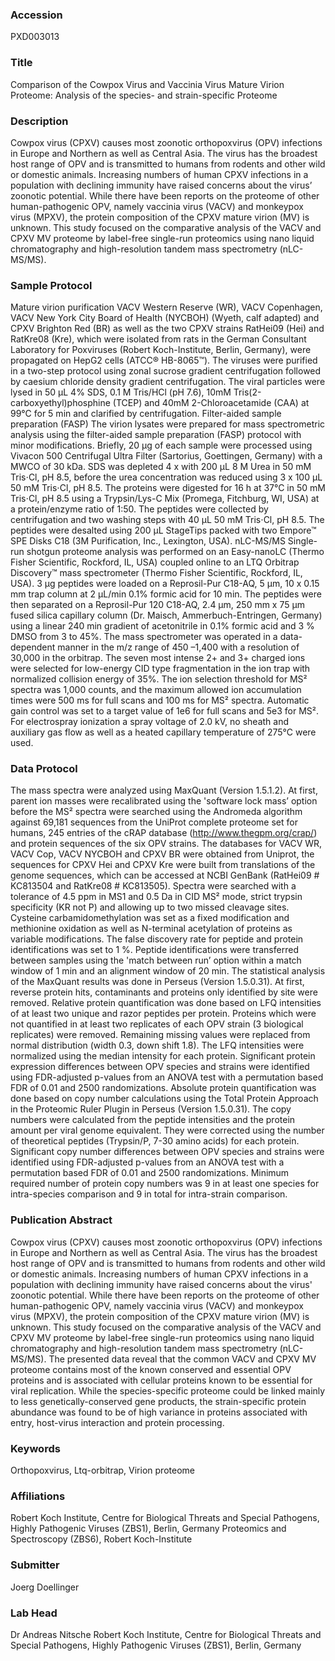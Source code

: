 ### Accession
PXD003013

### Title
Comparison of the Cowpox Virus and Vaccinia Virus Mature Virion Proteome:  Analysis of the species- and strain-specific Proteome

### Description
Cowpox virus (CPXV) causes most zoonotic orthopoxvirus (OPV) infections in Europe and Northern as well as Central Asia. The virus has the broadest host range of OPV and is transmitted to humans from rodents and other wild or domestic animals. Increasing numbers of human CPXV infections in a population with declining immunity have raised concerns about the virus’ zoonotic potential. While there have been reports on the proteome of other human-pathogenic OPV, namely vaccinia virus (VACV) and monkeypox virus (MPXV), the protein composition of the CPXV mature virion (MV) is unknown. This study focused on the comparative analysis of the VACV and CPXV MV proteome by label-free single-run proteomics using nano liquid chromatography and high-resolution tandem mass spectrometry (nLC-MS/MS).

### Sample Protocol
Mature virion purification VACV Western Reserve (WR), VACV Copenhagen, VACV New York City Board of Health (NYCBOH) (Wyeth, calf adapted) and CPXV Brighton Red (BR) as well as the two CPXV strains RatHei09 (Hei) and RatKre08 (Kre), which were isolated from rats in the German Consultant Laboratory for Poxviruses (Robert Koch-Institute, Berlin, Germany), were propagated on HepG2 cells (ATCC® HB-8065™). The viruses were purified in a two-step protocol using zonal sucrose gradient centrifugation followed by caesium chloride density gradient centrifugation. The viral particles were lysed in 50 µL 4% SDS, 0.1 M Tris/HCl (pH 7.6), 10mM Tris(2-carboxyethyl)phosphine (TCEP) and 40mM 2-Chloroacetamide (CAA) at 99°C for 5 min and clarified by centrifugation. Filter-aided sample preparation (FASP)  The virion lysates were prepared for mass spectrometric analysis using the filter-aided sample preparation (FASP) protocol with minor modifications. Briefly, 20 µg of each sample were processed using Vivacon 500 Centrifugal Ultra Filter (Sartorius, Goettingen, Germany) with a MWCO of 30 kDa. SDS was depleted 4 x with 200 µL 8 M Urea in 50 mM Tris⋅Cl, pH 8.5, before the urea concentration was reduced using 3 x 100 µL 50 mM Tris⋅Cl, pH 8.5. The proteins were digested for 16 h at 37°C in 50 mM Tris⋅Cl, pH 8.5 using a Trypsin/Lys-C Mix (Promega, Fitchburg, WI, USA) at a protein/enzyme ratio of 1:50. The peptides were collected by centrifugation and two washing steps with 40 µL 50 mM Tris⋅Cl, pH 8.5. The peptides were desalted using 200 µL StageTips packed with two Empore™ SPE Disks C18 (3M Purification, Inc., Lexington, USA).  nLC-MS/MS  Single-run shotgun proteome analysis was performed on an Easy-nanoLC (Thermo Fisher Scientific, Rockford, IL, USA) coupled online to an LTQ Orbitrap Discovery™ mass spectrometer (Thermo Fisher Scientific, Rockford, IL, USA). 3 µg peptides were loaded on a Reprosil-Pur C18-AQ, 5 μm, 10 x 0.15 mm trap column at 2 µL/min 0.1% formic acid for 10 min. The peptides were then separated on a Reprosil-Pur 120 C18-AQ, 2.4 μm, 250 mm x 75 µm fused silica capillary column (Dr. Maisch, Ammerbuch-Entringen, Germany) using a linear 240 min gradient of acetonitrile in 0.1% formic acid and 3 % DMSO from 3 to 45%. The mass spectrometer was operated in a data-dependent manner in the m/z range of 450 –1,400 with a resolution of 30,000 in the orbitrap. The seven most intense 2+ and 3+ charged ions were selected for low-energy CID type fragmentation in the ion trap with normalized collision energy of 35%. The ion selection threshold for MS² spectra was 1,000 counts, and the maximum allowed ion accumulation times were 500 ms for full scans and 100 ms for MS² spectra. Automatic gain control was set to a target value of 1e6 for full scans and 5e3 for MS². For electrospray ionization a spray voltage of 2.0 kV, no sheath and auxiliary gas flow as well as a heated capillary temperature of 275°C were used.

### Data Protocol
The mass spectra were analyzed using MaxQuant (Version 1.5.1.2). At first, parent ion masses were recalibrated using the 'software lock mass’ option before the MS² spectra were searched using the Andromeda algorithm against 69,181 sequences from the UniProt complete proteome set for humans,  245 entries of the cRAP database (http://www.thegpm.org/crap/) and protein sequences of the six OPV strains. The databases for VACV WR, VACV Cop, VACV NYCBOH and CPXV BR were obtained from Uniprot, the sequences for CPXV Hei and CPXV Kre were built from translations of the genome sequences, which can be accessed at NCBI GenBank (RatHei09 # KC813504 and RatKre08 # KC813505). Spectra were searched with a tolerance of 4.5 ppm in MS1 and 0.5 Da in CID MS² mode, strict trypsin specificity (KR not P) and allowing up to two missed cleavage sites. Cysteine carbamidomethylation was set as a fixed modification and methionine oxidation as well as N-terminal acetylation of proteins as variable modifications. The false discovery rate for peptide and protein identifications was set to 1 %. Peptide identifications were transferred between samples using the 'match between run’ option within a match window of 1 min and an alignment window of 20 min.  The statistical analysis of the MaxQuant results was done in Perseus (Version 1.5.0.31). At first, reverse protein hits, contaminants and proteins only identified by site were removed. Relative protein quantification was done based on LFQ intensities of at least two unique and razor peptides per protein. Proteins which were not quantified in at least two replicates of each OPV strain (3 biological replicates) were removed. Remaining missing values were replaced from normal distribution (width 0.3, down shift 1.8). The LFQ intensities were normalized using the median intensity for each protein. Significant protein expression differences between OPV species and strains were identified using FDR-adjusted p-values from an ANOVA test with a permutation based FDR of 0.01 and 2500 randomizations.  Absolute protein quantification was done based on copy number calculations using the Total Protein Approach in the Proteomic Ruler Plugin in Perseus (Version 1.5.0.31). The copy numbers were calculated from the peptide intensities and the protein amount per viral genome equivalent. They were corrected using the number of theoretical peptides (Trypsin/P, 7-30 amino acids) for each protein. Significant copy number differences between OPV species and strains were identified using FDR-adjusted p-values from an ANOVA test with a permutation based FDR of 0.01 and 2500 randomizations. Minimum required number of protein copy numbers was 9 in at least one species for intra-species comparison and 9 in total for intra-strain comparison.

### Publication Abstract
Cowpox virus (CPXV) causes most zoonotic orthopoxvirus (OPV) infections in Europe and Northern as well as Central Asia. The virus has the broadest host range of OPV and is transmitted to humans from rodents and other wild or domestic animals. Increasing numbers of human CPXV infections in a population with declining immunity have raised concerns about the virus' zoonotic potential. While there have been reports on the proteome of other human-pathogenic OPV, namely vaccinia virus (VACV) and monkeypox virus (MPXV), the protein composition of the CPXV mature virion (MV) is unknown. This study focused on the comparative analysis of the VACV and CPXV MV proteome by label-free single-run proteomics using nano liquid chromatography and high-resolution tandem mass spectrometry (nLC-MS/MS). The presented data reveal that the common VACV and CPXV MV proteome contains most of the known conserved and essential OPV proteins and is associated with cellular proteins known to be essential for viral replication. While the species-specific proteome could be linked mainly to less genetically-conserved gene products, the strain-specific protein abundance was found to be of high variance in proteins associated with entry, host-virus interaction and protein processing.

### Keywords
Orthopoxvirus, Ltq-orbitrap, Virion proteome

### Affiliations
Robert Koch Institute, Centre for Biological Threats and Special Pathogens,  Highly Pathogenic Viruses (ZBS1), Berlin, Germany
Proteomics and Spectroscopy (ZBS6), Robert Koch-Institute

### Submitter
Joerg Doellinger

### Lab Head
Dr Andreas Nitsche
Robert Koch Institute, Centre for Biological Threats and Special Pathogens,  Highly Pathogenic Viruses (ZBS1), Berlin, Germany



